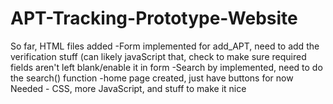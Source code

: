 # APT-Tracking-Prototype-Website
So far, HTML files added
-Form implemented for add_APT, need to add the verification stuff (can likely javaScript that, check to make sure required 
fields aren't left blank/enable it in form
-Search by implemented, need to do the search() function
-home page created, just have buttons for now
Needed - CSS, more JavaScript, and stuff to make it nice
